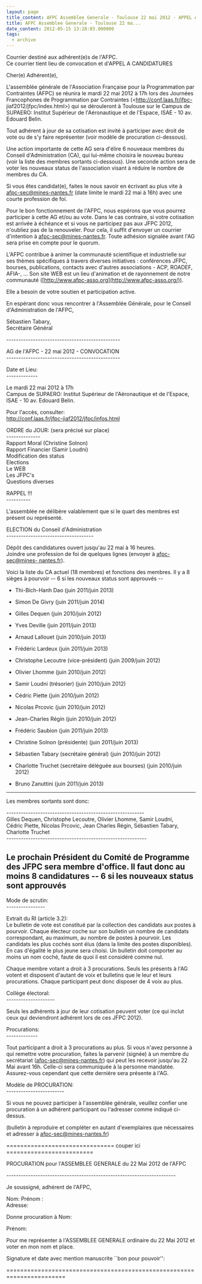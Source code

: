 ```yaml
---
layout: page
title_content: AFPC Assemblee Generale - Toulouse 22 mai 2012 - APPEL A CANDIDATURES CA
title: AFPC Assemblee Generale - Toulouse 22 ma...
date_content: 2012-05-15 13:28:03.000000
tags:
  - archive
---
```

Courrier destiné aux adhérent(e)s de l'AFPC.  
Ce courrier tient lieu de convocation et d'APPEL A CANDIDATURES  
  
  
Cher(e) Adhérent(e),  
  
L'assemblée générale de l'Association Française pour la Programmation par
Contraintes (AFPC) se réunira le mardi 22 mai 2012 à 17h lors des Journées
Francophones de Programmation par Contraintes (<http://conf.laas.fr/jfpc-
jiaf2012/jfpc/index.html>) qui se dérouleront à Toulouse sur le Campus de
SUPAERO: Institut Supérieur de l'Aéronautique et de l'Espace, ISAE - 10 av.
Edouard Belin.  
  
Tout adhérent à jour de sa cotisation est invité à participer avec droit de
vote ou de s'y faire représenter (voir modèle de procuration ci-dessous).  
  
Une action importante de cette AG sera d'élire 6 nouveaux membres du Conseil
d'Administration (CA), qui lui-même choisira le nouveau bureau (voir la liste
des membres sortants ci-dessous). Une seconde action sera de voter les
nouveaux status de l'association visant à réduire le nombre de membres du CA.  
  
Si vous êtes candidat(e), faites le nous savoir en écrivant au plus vite à
[afpc-sec@mines-nantes.fr](mailto:afpc-sec@mines-nantes.fr) (date limite le
mardi 22 mai à 16h) avec une courte profession de foi.  
  
Pour le bon fonctionnement de l'AFPC, nous espérons que vous pourrez
participer à cette AG et/ou au vote. Dans le cas contraire, si votre
cotisation est arrivée à échéance et si vous ne participez pas aux JFPC 2012,
n'oubliez pas de la renouveler. Pour cela, il suffit d'envoyer un courrier
d'intention à [afpc-sec@mines-nantes.fr](mailto:afpc-sec@mines-nantes.fr).
Toute adhésion signalée avant l'AG sera prise en compte pour le quorum.  
  
L'AFPC contribue à animer la communauté scientifique et industrielle sur ses
thèmes spécifiques à travers diverses initiatives : conférences JFPC, bourses,
publications, contacts avec d'autres associations - ACP, ROADEF, AFIA-, ...
Son site WEB est un lieu d'animation et de rayonnement de notre communauté
([http://www.afpc-asso.org](http://www.afpc-asso.org/)).  
  
Elle a besoin de votre soutien et participation active.  
  
  
En espérant donc vous rencontrer à l'Assemblée Générale, pour le Conseil
d'Administration de l'AFPC,  
  
Sébastien Tabary,  
Secrétaire Général  
  
\-----------------------------------------------





AG de l'AFPC - 22 mai 2012 - CONVOCATION  
\-----------------------------------------------  
  
Date et Lieu:  
\-------------  
  
Le mardi 22 mai 2012 à 17h  
Campus de SUPAERO: Institut Supérieur de l'Aéronautique et de l'Espace, ISAE -
10 av. Edouard Belin.  
  
Pour l'accès, consulter:  
<http://conf.laas.fr/jfpc-jiaf2012/jfpc/infos.html>  
  
ORDRE du JOUR: (sera précisé sur place)  
\--------------  
Rapport Moral (Christine Solnon)  
Rapport Financier (Samir Loudni)  
Modification des status  
Elections  
Le WEB  
Les JFPC's  
Questions diverses  
  
RAPPEL !!!  
\----------  
  
L'assemblée ne délibère valablement que si le quart des membres est présent ou
représenté.  
  
ELECTION du Conseil d'Administration  
\------------------------------------  
  
Dépôt des candidatures ouvert jusqu'au 22 mai à 16 heures.  
Joindre une profession de foi de quelques lignes (envoyer à [afpc-sec@mines-
nantes.fr](mailto:afpc-sec@mines-nantes.fr)).  
  
Voici la liste du CA actuel (18 membres) et fonctions des membres. Il y a 8
sièges à pourvoir -- 6 si les nouveaux status sont approuvés --  
  




  * Thi-Bich-Hanh Dao (juin 2011/juin 2013)


  * Simon De Givry (juin 2011/juin 2014)


  * Gilles Dequen (juin 2010/juin 2012) 


  * Yves Deville (juin 2011/juin 2013)


  * Arnaud Lallouet (juin 2010/juin 2013)


  * Frédéric Lardeux (juin 2011/juin 2013)


  * Christophe Lecoutre (vice-président) (juin 2009/juin 2012) 


  * Olivier Lhomme (juin 2010/juin 2012) 


  * Samir Loudni (trésorier) (juin 2010/juin 2012) 


  * Cédric Piette (juin 2010/juin 2012) 


  * Nicolas Prcovic (juin 2010/juin 2012) 


  * Jean-Charles Régin (juin 2010/juin 2012) 


  * Frédéric Saubion (juin 2011/juin 2013)


  * Christine Solnon (présidente) (juin 2011/juin 2013) 


  * Sébastien Tabary (secrétaire général) (juin 2010/juin 2012) 


  * Charlotte Truchet (secrétaire déléguée aux bourses) (juin 2010/juin 2012) 


  * Bruno Zanuttini (juin 2011/juin 2013)


----------------------------------------------------------  
  
Les membres sortants sont donc:  
  
\---------------------------------------------------------  
Gilles Dequen, Christophe Lecoutre, Olivier Lhomme, Samir Loudni,  
Cédric Piette, Nicolas Prcovic, Jean Charles Régin, Sébastien Tabary,
Charlotte Truchet  
\----------------------------------------------------------  
  
Le prochain Président du Comité de Programme des JFPC sera membre d'office. Il
faut donc au moins 8 candidatures -- 6 si les nouveaux status sont approuvés
--  
  
  
Mode de scrutin:  
\----------------  
  
Extrait du RI (article 3.2):  
Le bulletin de vote est constitué par la collection des candidats aux postes à
pourvoir. Chaque électeur coche sur son bulletin un nombre de candidats
correspondant, au maximum, au nombre de postes à pourvoir. Les candidats les
plus cochés sont élus (dans la limite des postes disponibles). En cas
d'égalité le plus jeune sera choisi. Un bulletin doit comporter au moins un
nom coché, faute de quoi il est considéré comme nul.  
  
Chaque membre votant a droit à 3 procurations. Seuls les présents à l'AG
votent et disposent d'autant de voix et bulletins que le leur et leurs
procurations. Chaque participant peut donc disposer de 4 voix au plus.  
  
Collège électoral:  
\--------------------  
  
Seuls les adhérents à jour de leur cotisation peuvent voter (ce qui inclut
ceux qui deviendront adhérent lors de ces JFPC 2012).  
  
Procurations:  
\-------------  
  
Tout participant a droit à 3 procurations au plus. Si vous n'avez personne à
qui remettre votre procuration, faites la parvenir (signée) à un membre du
secrétariat ([afpc-sec@mines-nantes.fr](mailto:afpc-sec@mines-nantes.fr)) qui
peut les recevoir jusqu'au 22 Mai avant 16h. Celle-ci sera communiquée à la
personne mandatée. Assurez-vous cependant que cette dernière sera présente à
l'AG.  
  
Modèle de PROCURATION:  
\------------------------  
  
Si vous ne pouvez participer à l'assemblée générale, veuillez confier une
procuration à un adhérent participant ou l'adresser comme indiqué ci-dessus.  
  
(bulletin à reproduire et compléter en autant d'exemplaires que nécessaires et
adresser à [afpc-sec@mines-nantes.fr](mailto:afpc-sec@mines-nantes.fr))  
  
=============================== couper ici =========================  
  
PROCURATION pour l'ASSEMBLEE GENERALE du 22 Mai 2012 de l'AFPC  
  
\----------------------------------------------------------------------  
  
Je soussigné, adhérent de l'AFPC,  
  
Nom: Prénom :  
Adresse:  
  
  
Donne procuration à Nom:  
  
Prénom:  
  
Pour me représenter à l'ASSEMBLEE GENERALE ordinaire du 22 Mai 2012 et voter
en mon nom et place.  
  
Signature et date avec mention manuscrite ``bon pour pouvoir'':  
  
  
  
  
  
  
=======================================================================



